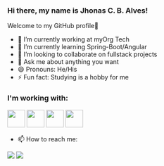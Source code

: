 ### Hi there, my name is Jhonas C. B. Alves! 
Welcome to my GitHub profile👋

- 🔭 I’m currently working at myOrg Tech
- 🌱 I’m currently learning Spring-Boot/Angular
- 👯 I’m looking to collaborate on fullstack projects
- 💬 Ask me about anything you want
- 😄 Pronouns: He/His
- ⚡ Fun fact: Studying is a hobby for me

### I'm working with: 
<img src="https://cdn.jsdelivr.net/gh/devicons/devicon/icons/typescript/typescript-plain.svg" width="40" height="40" />   <img src="https://cdn.jsdelivr.net/gh/devicons/devicon/icons/angularjs/angularjs-plain.svg" width="40" height="40" />   <img src="https://cdn.jsdelivr.net/gh/devicons/devicon/icons/spring/spring-original-wordmark.svg" width="40" height="40" />   <img src="https://cdn.jsdelivr.net/gh/devicons/devicon/icons/postgresql/postgresql-original-wordmark.svg" width="40" height="40" />
         

- 📫 How to reach me:

<div>
<a href = "mailto:jhonascbarbosa@gmail.com"><img src="https://img.shields.io/badge/Gmail-D14836?style=for-the-badge&logo=gmail&logoColor=white" target="_blank"></a>
<a href="https://www.linkedin.com/in/jhonas-colares-barbosa-alves-7b3bab66/" target="_blank"><img src="https://img.shields.io/badge/-LinkedIn-%230077B5?style=for-the-badge&logo=linkedin&logoColor=white" target="_blank"></a>   
</div>
